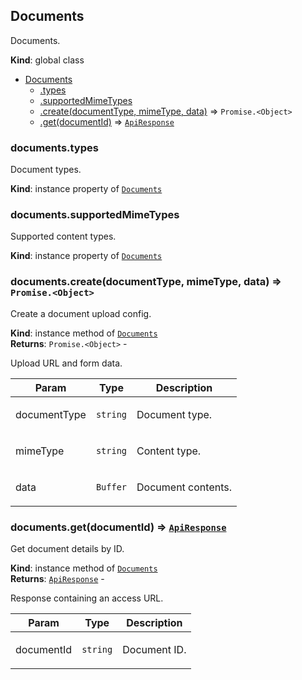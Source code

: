 <a name="Documents"></a>

## Documents
<p>Documents.</p>

**Kind**: global class  

* [Documents](#Documents)
    * [.types](#Documents+types)
    * [.supportedMimeTypes](#Documents+supportedMimeTypes)
    * [.create(documentType, mimeType, data)](#Documents+create) ⇒ <code>Promise.&lt;Object&gt;</code>
    * [.get(documentId)](#Documents+get) ⇒ [<code>ApiResponse</code>](#ApiResponse)

<a name="Documents+types"></a>

### documents.types
<p>Document types.</p>

**Kind**: instance property of [<code>Documents</code>](#Documents)  
<a name="Documents+supportedMimeTypes"></a>

### documents.supportedMimeTypes
<p>Supported content types.</p>

**Kind**: instance property of [<code>Documents</code>](#Documents)  
<a name="Documents+create"></a>

### documents.create(documentType, mimeType, data) ⇒ <code>Promise.&lt;Object&gt;</code>
<p>Create a document upload config.</p>

**Kind**: instance method of [<code>Documents</code>](#Documents)  
**Returns**: <code>Promise.&lt;Object&gt;</code> - <p>Upload URL and form data.</p>  

| Param | Type | Description |
| --- | --- | --- |
| documentType | <code>string</code> | <p>Document type.</p> |
| mimeType | <code>string</code> | <p>Content type.</p> |
| data | <code>Buffer</code> | <p>Document contents.</p> |

<a name="Documents+get"></a>

### documents.get(documentId) ⇒ [<code>ApiResponse</code>](#ApiResponse)
<p>Get document details by ID.</p>

**Kind**: instance method of [<code>Documents</code>](#Documents)  
**Returns**: [<code>ApiResponse</code>](#ApiResponse) - <p>Response containing an access URL.</p>  

| Param | Type | Description |
| --- | --- | --- |
| documentId | <code>string</code> | <p>Document ID.</p> |

